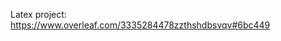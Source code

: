 Latex project:
https://www.overleaf.com/3335284478zzthshdbsvqv#6bc449
<!--
# TODO
## background
	
## implementation
	
## exp & res
	differences in timbre & magnitude freq responses
 	plugin (short paragraph about tools used)
  
## individual contrib
	short paragraph:
		research, coding, testing, report - all, stability testing theory - J, 	plugin (source code tweaking & demonstrating) - C, presentation - I

## conclusion
	additional conclusion based on results, bla

## appendix
	raw code
	samples directory list
--!>




